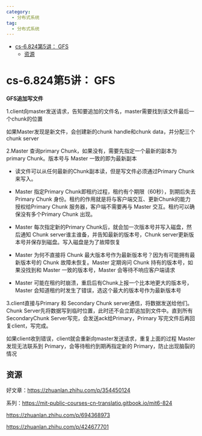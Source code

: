 ```yaml
---
category: 
  - 分布式系统
tag:
  - 分布式系统
---
```


- [cs-6.824第5讲： GFS](#cs-6824第5讲-gfs)
  - [资源](#资源)


# cs-6.824第5讲： GFS

**GFS追加写文件**

1.client向master发送请求，告知要追加的文件名，master需要找到该文件最后一个chunk的位置

如果Master发现是新文件，会创建新的chunk handle和chunk data，并分配三个chunk server

2.Master 查询primary Chunk，如果没有，需要先指定一个最新的副本为primary Chunk。版本号与 Master 一致的即为最新副本

- 读文件可以从任何最新的Chunk副本读，但是写文件必须通过Primary Chunk来写入。

- Master 指定Primary Chunk即租约过程，租约有个期限（60秒），到期后失去Primary Chunk 身份。租约的作用就是将与客户端交互、更新Chunk的能力授权给Primary Chunk 服务器，客户端不需要再与 Master 交互。租约可以确保没有多个Primary Chunk 出现。

- Master 每次指定新的Primary Chunk后，就会加一次版本号并写入磁盘，然后通知 Chunk server谁主谁备，并告知最新的版本号，Chunk server更新版本号并保存到磁盘。写入磁盘是为了故障恢复

- Master 为何不直接将 Chunk 最大版本号作为最新版本号？因为有可能拥有最新版本号的 Chunk 故障未恢复。Master 定期询问 Chunk 持有的版本号，如果没找到和 Master 一致的版本号，Master 会等待不响应客户端请求

- Master 可能在租约时崩溃，重启后有Chunk上报一个比本地更大的版本号，Master 会知道租约时发生了错误，选这个最大的版本号作为最新版本号

3.client直接与Primary 和 Secondary Chunk server通信，将数据发送给他们。Chunk Server先将数据写到临时位置，此时还不会立即追加到文件中。直到所有 SecondaryChunk Server写完，会发送ack给Primary，Primary 写完文件后再回复client，写完成。

如果client收到错误，client就会重新向master发送请求，重复上面的过程
Master 发现无法联系到 Primary，会等待租约到期再指定新的 Primary，防止出现脑裂的情况

## 资源

好文章：https://zhuanlan.zhihu.com/p/354450124

系列：https://mit-public-courses-cn-translatio.gitbook.io/mit6-824

https://zhuanlan.zhihu.com/p/694368973

https://zhuanlan.zhihu.com/p/424677701